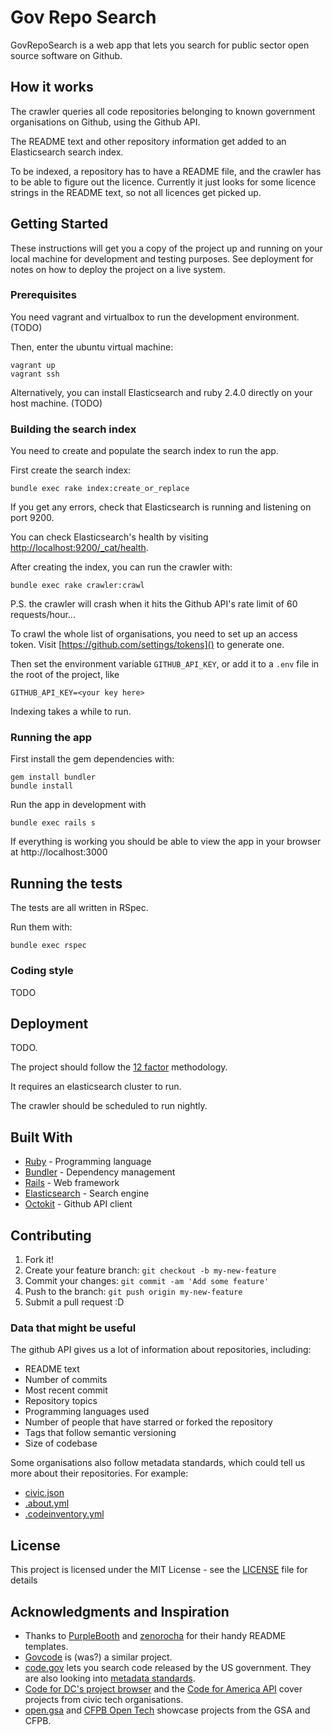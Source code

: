 # Gov Repo Search

GovRepoSearch is a web app that lets you search for public sector open source
software on Github.

## How it works

The crawler queries all code repositories belonging to known government
organisations on Github, using the Github API.

The README text and other repository information get added to an Elasticsearch search index.

To be indexed, a repository has to have a README file, and the crawler has to be able to figure out the licence. Currently it just looks for some licence strings in the README text, so not all licences get picked up.

## Getting Started

These instructions will get you a copy of the project up and running on your
local machine for development and testing purposes. See deployment for notes on
how to deploy the project on a live system.

### Prerequisites

You need vagrant and virtualbox to run the development environment. (TODO)

Then, enter the ubuntu virtual machine:
```
vagrant up
vagrant ssh
```

Alternatively, you can install Elasticsearch and ruby 2.4.0 directly on your host machine. (TODO)

### Building the search index

You need to create and populate the search index to run the app.

First create the search index:
```
bundle exec rake index:create_or_replace
```

If you get any errors, check that Elasticsearch is running and listening on port 9200.

You can check Elasticsearch's health by visiting [http://localhost:9200/_cat/health]().

After creating the index, you can run the crawler with:
```
bundle exec rake crawler:crawl
```

P.S. the crawler will crash when it hits the Github API's rate limit of 60 requests/hour...

To crawl the whole list of organisations, you need to set up an access token.
Visit [https://github.com/settings/tokens]() to generate one.

Then set the environment variable `GITHUB_API_KEY`, or add it to a `.env` file in the root of the project, like
```
GITHUB_API_KEY=<your key here>
```

Indexing takes a while to run.

### Running the app
First install the gem dependencies with:

```
gem install bundler
bundle install
```

Run the app in development with
```
bundle exec rails s
```

If everything is working you should be able to view the app in your browser
at http://localhost:3000

## Running the tests

The tests are all written in RSpec.

Run them with:
```
bundle exec rspec
```

### Coding style

TODO

## Deployment

TODO.

The project should follow the [12 factor](https://12factor.net)
methodology.

It requires an elasticsearch cluster to run.

The crawler should be scheduled to run nightly.

## Built With

* [Ruby](https://www.ruby-lang.org/en/) - Programming language
* [Bundler](https://bundler.io/) - Dependency management
* [Rails](http://rubyonrails.org/) - Web framework
* [Elasticsearch](https://www.elastic.co/products/elasticsearch) - Search engine
* [Octokit](http://octokit.github.io/octokit.rb/) - Github API client

## Contributing

1. Fork it!
2. Create your feature branch: `git checkout -b my-new-feature`
3. Commit your changes: `git commit -am 'Add some feature'`
4. Push to the branch: `git push origin my-new-feature`
5. Submit a pull request :D

### Data that might be useful
The github API gives us a lot of information about repositories, including:

- README text
- Number of commits
- Most recent commit
- Repository topics
- Programming languages used
- Number of people that have starred or forked the repository
- Tags that follow semantic versioning
- Size of codebase

Some organisations also follow metadata standards, which could tell us more about their repositories. For example:
- [civic.json](http://open.dc.gov/civic.json/)
- [.about.yml](https://github.com/18F/about_yml)
- [.codeinventory.yml](https://github.com/GSA/codeinventory)

## License

This project is licensed under the MIT License - see the [LICENSE](LICENSE) file for details

## Acknowledgments and Inspiration

* Thanks to [PurpleBooth](https://gist.github.com/PurpleBooth/109311bb0361f32d87a2) and [zenorocha](https://gist.github.com/zenorocha/4526327) for their handy README templates.
* [Govcode](https://github.com/dlapiduz/govcode.org) is (was?) a similar project.
* [code.gov](https://code.gov) lets you search code released by the US government. They are also looking into [metadata standards](https://github.com/presidential-innovation-fellows/code-gov-web/issues/41).
* [Code for DC's project browser](http://codefordc.org/projects/) and the [Code for America API](https://github.com/codeforamerica/cfapi) cover projects from civic tech organisations.
* [open.gsa](http://open.gsa.gov/) and [CFPB Open Tech](https://cfpb.github.io/) showcase projects from the GSA and CFPB.
